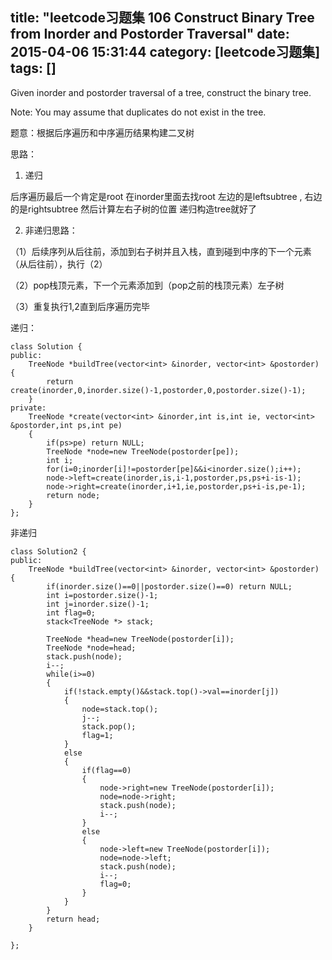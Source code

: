 title: "leetcode习题集 106 Construct Binary Tree from Inorder and Postorder Traversal"
date: 2015-04-06 15:31:44
category: [leetcode习题集]
tags: []
---
Given inorder and postorder traversal of a tree, construct the binary tree.

Note:
You may assume that duplicates do not exist in the tree.

题意：根据后序遍历和中序遍历结果构建二叉树

思路：

1. 递归

后序遍历最后一个肯定是root
在inorder里面去找root
左边的是leftsubtree , 右边的是rightsubtree
然后计算左右子树的位置
递归构造tree就好了

2. 非递归思路：

（1）后续序列从后往前，添加到右子树并且入栈，直到碰到中序的下一个元素（从后往前），执行（2）

（2）pop栈顶元素，下一个元素添加到（pop之前的栈顶元素）左子树

（3）重复执行1,2直到后序遍历完毕

递归：

```
class Solution {
public:
    TreeNode *buildTree(vector<int> &inorder, vector<int> &postorder) {
		return create(inorder,0,inorder.size()-1,postorder,0,postorder.size()-1);
    }
private:
	TreeNode *create(vector<int> &inorder,int is,int ie, vector<int> &postorder,int ps,int pe)
	{
		if(ps>pe) return NULL;
		TreeNode *node=new TreeNode(postorder[pe]);
		int i;
		for(i=0;inorder[i]!=postorder[pe]&&i<inorder.size();i++);
		node->left=create(inorder,is,i-1,postorder,ps,ps+i-is-1);
		node->right=create(inorder,i+1,ie,postorder,ps+i-is,pe-1);
		return node;
	}
};
```
非递归
```
class Solution2 {
public:
    TreeNode *buildTree(vector<int> &inorder, vector<int> &postorder) {
		if(inorder.size()==0||postorder.size()==0) return NULL;
		int i=postorder.size()-1;
		int j=inorder.size()-1;
		int flag=0;
		stack<TreeNode *> stack;

		TreeNode *head=new TreeNode(postorder[i]);
		TreeNode *node=head;
		stack.push(node);
		i--;
		while(i>=0)
		{
			if(!stack.empty()&&stack.top()->val==inorder[j])
			{
				node=stack.top();
				j--;
				stack.pop();
				flag=1;
			}
			else
			{
				if(flag==0)
				{
					node->right=new TreeNode(postorder[i]);
					node=node->right;
					stack.push(node);
					i--;
				}
				else
				{
					node->left=new TreeNode(postorder[i]);
					node=node->left;
					stack.push(node);
					i--;
					flag=0;
				}
			}
		}
		return head;
    }

};
```